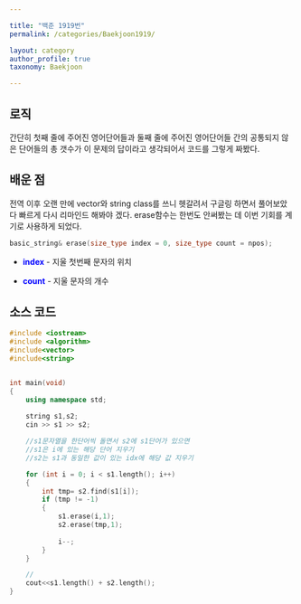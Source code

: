 ```yaml
---

title: "백준 1919번"
permalink: /categories/Baekjoon1919/

layout: category
author_profile: true
taxonomy: Baekjoon

---
```


<style>
      .jb-blue {
        color: blue;
      }
</style>

## 로직
간단히 첫째 줄에 주어진 영어단어들과 둘째 줄에 주어진 영어단어들 간의 공통되지 않은 단어들의 총 갯수가 이 문제의 답이라고 생각되어서 코드를 그렇게 짜봤다. 

## 배운 점
전역 이후 오랜 만에 vector와 string class를 쓰니 헷갈려서 구글링 하면서 풀어보았다 빠르게 다시 리마인드 해봐야 겠다.
erase함수는 한번도 안써봤는 데 이번 기회를 계기로 사용하게 되었다.

```cpp
basic_string& erase(size_type index = 0, size_type count = npos); 
```
* <strong class = "jb-blue">index</strong>  - 지울 첫번째 문자의 위치 

*  <strong class = "jb-blue">count</strong> - 지울 문자의 개수

## 소스 코드


```cpp
#include <iostream>
#include <algorithm>
#include<vector>
#include<string>


int main(void)
{
	using namespace std;
	
	string s1,s2;
	cin >> s1 >> s2;

    //s1문자열을 한단어씩 돌면서 s2에 s1단어가 있으면
    //s1은 i에 있는 해당 단어 지우기 
    //s2는 s1과 동일한 값이 있는 idx에 해당 값 지우기

	for (int i = 0; i < s1.length(); i++)
	{
		int tmp= s2.find(s1[i]);
		if (tmp != -1)
		{
			s1.erase(i,1);
			s2.erase(tmp,1);
			
			i--;
		}
	}

    //
	cout<<s1.length() + s2.length();
}

```